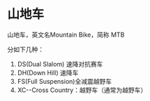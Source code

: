 # 山地车

<!--
create time: 2015-09-06 22:51:10
Author: amoblin

This file is created by Marboo<http://marboo.io> template file $MARBOO_HOME/.media/starts/default.md
本文件由 Marboo<http://marboo.io> 模板文件 $MARBOO_HOME/.media/starts/default.md 创建
-->

山地车，英文名Mountain Bike，简称 MTB

分如下几种：

1. DS(Dual Slalom) 速降对抗赛车
2. DH(Down Hill) 速降车
3. FS(Full Suspension)全减震越野车
4. XC--Cross Country：越野车（通常为越野车）
